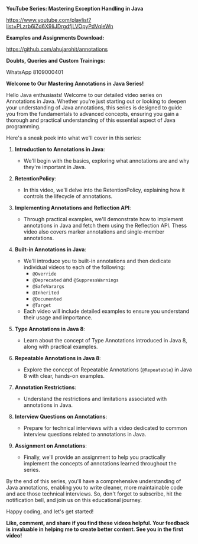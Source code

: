 **YouTube Series: Mastering Exception Handling in Java**

https://www.youtube.com/playlist?list=PLzrb6iZd6X9IiJDrgdfjLVOpyPdVqleWn

**Examples and Assignments Download:**

https://github.com/ahujarohit/annotations

**Doubts, Queries and Custom Trainings:**

WhatsApp 8109000401

**Welcome to Our Mastering Annotations in Java Series!**

Hello Java enthusiasts! Welcome to our detailed video series on Annotations in Java. Whether you're just starting out or looking to deepen your understanding of Java annotations, this series is designed to guide you from the fundamentals to advanced concepts, ensuring you gain a thorough and practical understanding of this essential aspect of Java programming.

Here's a sneak peek into what we'll cover in this series:

1. **Introduction to Annotations in Java**:
   - We'll begin with the basics, exploring what annotations are and why they're important in Java.

2. **RetentionPolicy**:
   - In this video, we'll delve into the RetentionPolicy, explaining how it controls the lifecycle of annotations.

3. **Implementing Annotations and Reflection API**:
   - Through practical examples, we'll demonstrate how to implement annotations in Java and fetch them using the Reflection API. Thess video also covers marker annotations and single-member annotations.

4. **Built-in Annotations in Java**:
   - We'll introduce you to built-in annotations and then dedicate individual videos to each of the following:
     - `@Override`
     - `@Deprecated` and  `@SuppressWarnings`
     - `@SafeVarargs`
     - `@Inherited`
     - `@Documented`
     - `@Target`
   - Each video will include detailed examples to ensure you understand their usage and importance.

5. **Type Annotations in Java 8**:
   - Learn about the concept of Type Annotations introduced in Java 8, along with practical examples.

6. **Repeatable Annotations in Java 8**:
   - Explore the concept of Repeatable Annotations (`@Repeatable`) in Java 8 with clear, hands-on examples.

7. **Annotation Restrictions**:
   - Understand the restrictions and limitations associated with annotations in Java.

8. **Interview Questions on Annotations**:
   - Prepare for technical interviews with a video dedicated to common interview questions related to annotations in Java.

9. **Assignment on Annotations**:
   - Finally, we'll provide an assignment to help you practically implement the concepts of annotations learned throughout the series.


By the end of this series, you'll have a comprehensive understanding of Java annotations, enabling you to write cleaner, more maintainable code and ace those technical interviews. So, don't forget to subscribe, hit the notification bell, and join us on this educational journey.

Happy coding, and let's get started!

**Like, comment, and share if you find these videos helpful. Your feedback is invaluable in helping me to create better content. See you in the first video!**
